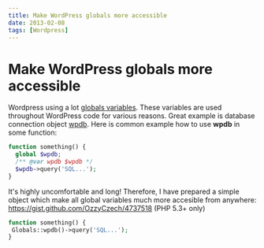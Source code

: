 ```yaml
---
title: Make WordPress globals more accessible
date: 2013-02-08
tags: [Wordpress]
---
```


# Make WordPress globals more accessible

Wordpress using a lot [globals variables](http://codex.wordpress.org/Global_Variables). These variables are used throughout WordPress code for various reasons. Great example is database connection object [wpdb](http://codex.wordpress.org/Class_Reference/wpdb). Here is common example how to use **wpdb** in some function:

```php
function something() {
  global $wpdb;
  /** @var wpdb $wpdb */
  $wpdb->query('SQL...');
}
```

 It's highly uncomfortable and long! Therefore, I have prepared a simple object which make all global variables much more accesible from anywhere: https://gist.github.com/OzzyCzech/4737518 (PHP 5.3+ only)
 ```php
function something() {
  Globals::wpdb()->query('SQL...');
}
```
